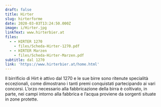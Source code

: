 ```yaml
---
draft: false
title: Hirter
slug: hirterforme
date: 2020-03-03T13:24:50.000Z
image: i/Hirter.jpg
linkText: www.hirterbier.at
files:
  - - HIRTER 1270
    - files/Scheda-Hirter-1270.pdf
  - - HIRTER Marzen
    - files/Scheda-Hirter-Marzen.pdf
subtitle: dal 1270
link: 'https://www.hirterbier.at/home.html'
---
```


Il birrificio di Hirt è attivo dal 1270 e le sue birre sono ritenute specialità eccezionali, come dimostrano i tanti premi conquistati partecipando ai vari concorsi. L’orzo necessario alla fabbricazione della birra è coltivato, in parte, nei campi intorno alla fabbrica e l’acqua proviene da sorgenti situate in zone protette.
